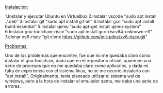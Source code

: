 <ins>Instalacion:<ins>

1.Instalar y ejecutar Ubuntu en Virtualbox
2.Instalar vscode "sudo apt install ./<file>.deb"
3.Instalar git "sudo apt install git-all"
4.Instalar gcc "sudo apt install build-essential"
5.Instalar qemu "sudo apt-get install qemu-system"
6.Instalar gnu-toolchain-riscv "sudo apt install gcc-riscv64-unknown-elf"
7.clonar xv6-riscv "git clone https://github.com/mit-pdos/xv6-riscv.git"

<ins>Problemas:<ins>

Uno de los problemas que encontre, fue que no me quedaba claro como instalar el gnu-toolchain, dado que en el repositorio oficial, aparecen una serie de procesos que no me quedaba claro como aplicarlos, y dada mi falta de experiencia con el sistema linux, no se me ocurrio instalarlo con "apt install".
Originalmente, tenia planeado utilizar el sistema wsl de windows, pero a la hora de instalar el emulador qemu, me daba una serie de errores.
